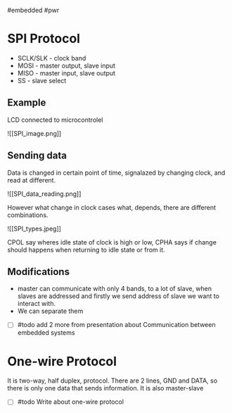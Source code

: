 #embedded #pwr 
# SPI Protocol
- SCLK/SLK - clock band
- MOSI - master output, slave input
- MISO - master input, slave output
- SS - slave select

## Example
LCD connected to microcontrolel

![[SPI_image.png]]

## Sending data
Data is changed in certain point of time, signalazed by changing clock, and read at different.

![[SPI_data_reading.png]]

However what change in clock cases what, depends, there are different combinations.

![[SPI_types.jpeg]]

CPOL say wheres idle state of clock is high or low, CPHA says if change should happens when returning to idle state or from it.

## Modifications
- master can communicate with only 4 bands, to a lot of slave, when slaves are addressed and firstly we send address of slave we want to interact with.
- We can separate them
- [ ] #todo add 2 more from presentation about Communication between embedded systems
# One-wire Protocol
It is two-way, half duplex, protocol. There are 2 lines, GND and DATA, so there is only one data that sends information. It is also master-slave

- [ ] #todo Write about one-wire protocol
